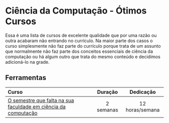 # Ciência da Computação - Ótimos Cursos

Essa é uma lista de cursos de excelente qualidade que por uma razão ou outra acabaram não entrando no currículo. Na maior parte dos casos o curso simplesmente não faz parte do currículo porque trata de um assunto que normalmente não faz parte dos conceitos essenciais de ciência da computação ou há algum outro que trata do mesmo conteúdo e decidimos adicioná-lo na grade.

## Ferramentas

Curso | Duração | Dedicação
:-- | :--: | :--:
[O semestre que falta na sua faculdade em ciência da computação](https://missing-semester-pt.github.io/) | 2 semanas | 12 horas/semana


